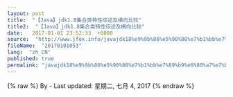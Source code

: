 ```yaml
---
layout: post
title:  "【Java】jdk1.8集合类特性综述及横向比较"
title2:  "【Java】jdk1.8集合类特性综述及横向比较"
date:   2017-01-01 23:52:33  +0800
source:  "http://www.jfox.info/javajdk18%e9%9b%86%e5%90%88%e7%b1%bb%e7%89%b9%e6%80%a7%e7%bb%bc%e8%bf%b0%e5%8f%8a%e6%a8%aa%e5%90%91%e6%af%94%e8%be%83.html"
fileName:  "20170101053"
lang:  "zh_CN"
published: true
permalink: "javajdk18%e9%9b%86%e5%90%88%e7%b1%bb%e7%89%b9%e6%80%a7%e7%bb%bc%e8%bf%b0%e5%8f%8a%e6%a8%aa%e5%90%91%e6%af%94%e8%be%83.html"
---
```

{% raw %}
By  - Last updated: 星期二, 七月 4, 2017
{% endraw %}